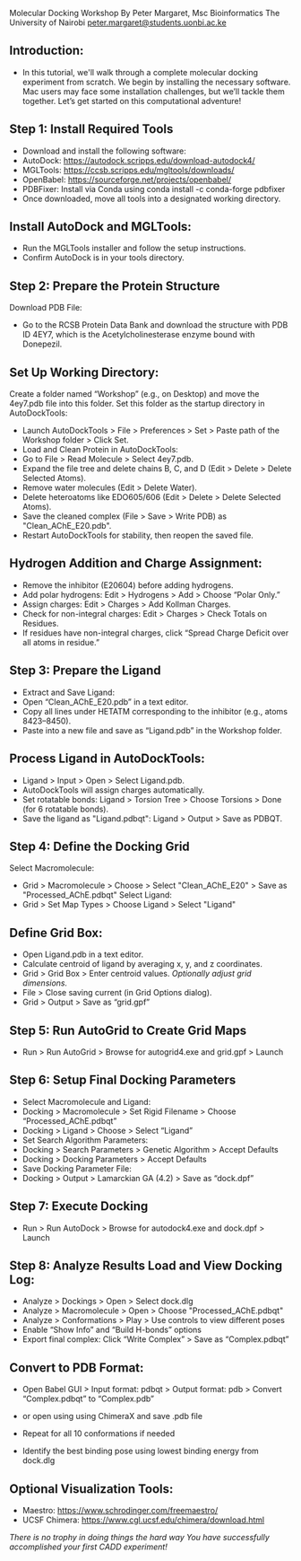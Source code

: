 Molecular Docking Workshop
By Peter Margaret, Msc Bioinformatics The University of Nairobi peter.margaret@students.uonbi.ac.ke


## Introduction:
- In this tutorial, we'll walk through a complete molecular docking experiment from scratch. We begin by installing the       necessary software. Mac users may face some installation challenges, but we’ll tackle them together. Let’s get started on   this computational adventure!
## Step 1: Install Required Tools
- Download and install the following software:
- AutoDock: https://autodock.scripps.edu/download-autodock4/
- MGLTools: https://ccsb.scripps.edu/mgltools/downloads/
- OpenBabel: https://sourceforge.net/projects/openbabel/
- PDBFixer: Install via Conda using conda install -c conda-forge pdbfixer
- Once downloaded, move all tools into a designated working directory.

## Install AutoDock and MGLTools:
- Run the MGLTools installer and follow the setup instructions.
- Confirm AutoDock is in your tools directory.

## Step 2: Prepare the Protein Structure
Download PDB File:
- Go to the RCSB Protein Data Bank and download the structure with PDB ID 4EY7, which is the Acetylcholinesterase enzyme      bound with Donepezil.
## Set Up Working Directory:
Create a folder named “Workshop” (e.g., on Desktop) and move the 4ey7.pdb file into this folder. Set this folder as the startup directory in AutoDockTools:
- Launch AutoDockTools > File > Preferences > Set > Paste path of the Workshop folder > Click Set.
- Load and Clean Protein in AutoDockTools:
- Go to File > Read Molecule > Select 4ey7.pdb.
- Expand the file tree and delete chains B, C, and D (Edit > Delete > Delete Selected Atoms).
- Remove water molecules (Edit > Delete Water).
- Delete heteroatoms like EDO605/606 (Edit > Delete > Delete Selected Atoms).
- Save the cleaned complex (File > Save > Write PDB) as "Clean_AChE_E20.pdb".
- Restart AutoDockTools for stability, then reopen the saved file.

## Hydrogen Addition and Charge Assignment:

- Remove the inhibitor (E20604) before adding hydrogens.
- Add polar hydrogens: Edit > Hydrogens > Add > Choose “Polar Only.”
- Assign charges: Edit > Charges > Add Kollman Charges.
- Check for non-integral charges: Edit > Charges > Check Totals on Residues.
- If residues have non-integral charges, click “Spread Charge Deficit over all atoms in residue.”

## Step 3: Prepare the Ligand
- Extract and Save Ligand:
- Open “Clean_AChE_E20.pdb” in a text editor.
- Copy all lines under HETATM corresponding to the inhibitor (e.g., atoms 8423–8450).
- Paste into a new file and save as “Ligand.pdb” in the Workshop folder.

## Process Ligand in AutoDockTools:

- Ligand > Input > Open > Select Ligand.pdb.
- AutoDockTools will assign charges automatically.
- Set rotatable bonds: Ligand > Torsion Tree > Choose Torsions > Done (for 6 rotatable bonds).
- Save the ligand as "Ligand.pdbqt": Ligand > Output > Save as PDBQT.

## Step 4: Define the Docking Grid
Select Macromolecule:

- Grid > Macromolecule > Choose > Select "Clean_AChE_E20" > Save as "Processed_AChE.pdbqt"
  Select Ligand:
- Grid > Set Map Types > Choose Ligand > Select "Ligand"

## Define Grid Box:

- Open Ligand.pdb in a text editor.
- Calculate centroid of ligand by averaging x, y, and z coordinates.
- Grid > Grid Box > Enter centroid values.
_Optionally adjust grid dimensions._
- File > Close saving current (in Grid Options dialog).
- Grid > Output > Save as “grid.gpf”

## Step 5: Run AutoGrid to Create Grid Maps
- Run > Run AutoGrid > Browse for autogrid4.exe and grid.gpf > Launch

## Step 6: Setup Final Docking Parameters
- Select Macromolecule and Ligand:
- Docking > Macromolecule > Set Rigid Filename > Choose “Processed_AChE.pdbqt”
- Docking > Ligand > Choose > Select “Ligand”
- Set Search Algorithm Parameters:
- Docking > Search Parameters > Genetic Algorithm > Accept Defaults
- Docking > Docking Parameters > Accept Defaults
- Save Docking Parameter File:
- Docking > Output > Lamarckian GA (4.2) > Save as “dock.dpf”

## Step 7: Execute Docking
- Run > Run AutoDock > Browse for autodock4.exe and dock.dpf > Launch

## Step 8: Analyze Results Load and View Docking Log:
- Analyze > Dockings > Open > Select dock.dlg
- Analyze > Macromolecule > Open > Choose "Processed_AChE.pdbqt"
- Analyze > Conformations > Play > Use controls to view different poses
- Enable “Show Info” and “Build H-bonds” options
- Export final complex: Click “Write Complex” > Save as “Complex.pdbqt”

## Convert to PDB Format:
- Open Babel GUI > Input format: pdbqt > Output format: pdb > Convert “Complex.pdbqt” to “Complex.pdb”
- or open using using ChimeraX and save .pdb file

- Repeat for all 10 conformations if needed
- Identify the best binding pose using lowest binding energy from dock.dlg

## Optional Visualization Tools:
- Maestro: https://www.schrodinger.com/freemaestro/
- UCSF Chimera: https://www.cgl.ucsf.edu/chimera/download.html
  
_There is no trophy in doing things the hard way_
_You have successfully accomplished your first CADD experiment!_

